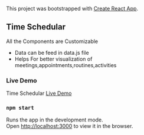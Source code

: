 This project was bootstrapped with [Create React App](https://github.com/facebook/create-react-app).

## Time Schedular

All the Components are Customizable
- Data can be feed in data.js file 
- Helps For better visualization of meetings,appointments,routines,activities


### Live Demo
Time Schedular [Live Demo](http://timeschedular.s3-website.ap-south-1.amazonaws.com/)

### `npm start`

Runs the app in the development mode.<br />
Open [http://localhost:3000](http://localhost:3000) to view it in the browser.
